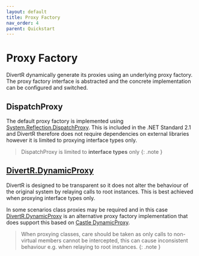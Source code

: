 ```yaml
---
layout: default
title: Proxy Factory
nav_order: 4
parent: Quickstart
---
```


# Proxy Factory

DivertR dynamically generate its proxies using an underlying proxy factory. The proxy factory interface is abstracted and the concrete implementation can be configured and switched. 

## DispatchProxy

The default proxy factory is implemented using [System.Reflection.DispatchProxy](https://learn.microsoft.com/en-us/dotnet/api/system.reflection.dispatchproxy).
This is included in the .NET Standard 2.1 and DivertR therefore does not require dependencies on external libraries however it is limited to proxying interface types only.

> DispatchProxy is limited to **interface types** only
{: .note }


## [DivertR.DynamicProxy](https://github.com/devodo/DivertR/tree/main/src/DivertR.DynamicProxy)

DivertR is designed to be transparent so it does not alter the behaviour of the original system by relaying calls to root instances.
This is best achieved when proxying interface types only.

In some scenarios class proxies may be required and in this case [DivertR.DynamicProxy](https://github.com/devodo/DivertR/tree/main/src/DivertR.DynamicProxy) is an alternative proxy factory implementation that does support this based on [Castle DynamicProxy](http://www.castleproject.org/projects/dynamicproxy/).

> When proxying classes, care should be taken as only calls to non-virtual members cannot be intercepted, this can cause inconsistent behaviour e.g. when relaying to root instances.
{: .note }
